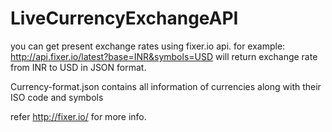 # LiveCurrencyExchangeAPI 

you can get present exchange rates using fixer.io api.
for example:
http://api.fixer.io/latest?base=INR&symbols=USD will return exchange rate from INR to USD in JSON format.

Currency-format.json contains all information of currencies along with their ISO code and symbols

refer http://fixer.io/ for more info.
